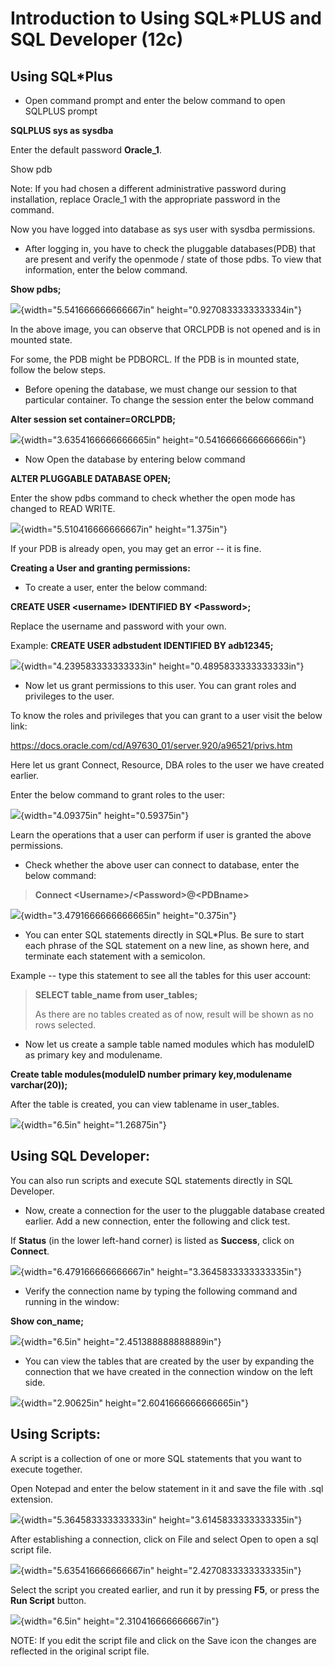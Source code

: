 # Introduction to Using SQL\*PLUS and SQL Developer (12c)

## Using SQL\*Plus

-   Open command prompt and enter the below command to open SQLPLUS prompt

**SQLPLUS sys as sysdba**

Enter the default password **Oracle_1**.

Show pdb

Note: If you had chosen a different administrative password during installation, replace Oracle_1 with the appropriate password in the command.

Now you have logged into database as sys user with sysdba permissions.

-   After logging in, you have to check the pluggable databases(PDB) that are present and verify the openmode / state of those pdbs. To view that information, enter the below command.

**Show pdbs;**

![](media/image1.png){width="5.541666666666667in" height="0.9270833333333334in"}

In the above image, you can observe that ORCLPDB is not opened and is in mounted state.

For some, the PDB might be PDBORCL. If the PDB is in mounted state, follow the below steps.

-   Before opening the database, we must change our session to that particular container. To change the session enter the below command

**Alter session set container=ORCLPDB;**

![](media/image2.png){width="3.6354166666666665in" height="0.5416666666666666in"}

-   Now Open the database by entering below command

**ALTER PLUGGABLE DATABASE OPEN;**

Enter the show pdbs command to check whether the open mode has changed to READ WRITE.

![](media/image3.png){width="5.510416666666667in" height="1.375in"}

If your PDB is already open, you may get an error -- it is fine.

**Creating a User and granting permissions:**

-   To create a user, enter the below command:

**CREATE USER \<username> IDENTIFIED BY \<Password>;**

Replace the username and password with your own.

Example: **CREATE USER adbstudent IDENTIFIED BY adb12345;**

![](media/image4.png){width="4.239583333333333in" height="0.4895833333333333in"}

-   Now let us grant permissions to this user. You can grant roles and privileges to the user.

To know the roles and privileges that you can grant to a user visit the below link:

<https://docs.oracle.com/cd/A97630_01/server.920/a96521/privs.htm>

Here let us grant Connect, Resource, DBA roles to the user we have created earlier.

Enter the below command to grant roles to the user:

![](media/image5.png){width="4.09375in" height="0.59375in"}

Learn the operations that a user can perform if user is granted the above permissions.

-   Check whether the above user can connect to database, enter the below command:

> **Connect \<Username>/\<Password>@\<PDBname>**

![](media/image6.png){width="3.4791666666666665in" height="0.375in"}

-   You can enter SQL statements directly in SQL\*Plus. Be sure to start each phrase of the SQL statement on a new line, as shown here, and terminate each statement with a semicolon.

Example -- type this statement to see all the tables for this user account:

> **SELECT table_name from user_tables;**
>
> As there are no tables created as of now, result will be shown as no rows selected.

-   Now let us create a sample table named modules which has moduleID as primary key and modulename.

**Create table modules(moduleID number primary key,modulename varchar(20));**

After the table is created, you can view tablename in user_tables.

![](media/image7.png){width="6.5in" height="1.26875in"}

## 

## Using SQL Developer:

You can also run scripts and execute SQL statements directly in SQL Developer.

-   Now, create a connection for the user to the pluggable database created earlier. Add a new connection, enter the following and click test.

If **Status** (in the lower left-hand corner) is listed as **Success**, click on **Connect**.

![](media/image8.png){width="6.479166666666667in" height="3.3645833333333335in"}

-   Verify the connection name by typing the following command and running in the window:

**Show con_name;**

![](media/image9.png){width="6.5in" height="2.451388888888889in"}

-   You can view the tables that are created by the user by expanding the connection that we have created in the connection window on the left side.

![](media/image10.png){width="2.90625in" height="2.6041666666666665in"}

## Using Scripts:

A script is a collection of one or more SQL statements that you want to execute together.

Open Notepad and enter the below statement in it and save the file with .sql extension.

![](media/image11.png){width="5.364583333333333in" height="3.6145833333333335in"}

After establishing a connection, click on File and select Open to open a sql script file.

![](media/image12.png){width="5.635416666666667in" height="2.4270833333333335in"}

Select the script you created earlier, and run it by pressing **F5**, or press the **Run Script** button.

![](media/image13.png){width="6.5in" height="2.310416666666667in"}

NOTE: If you edit the script file and click on the Save icon the changes are reflected in the original script file.
